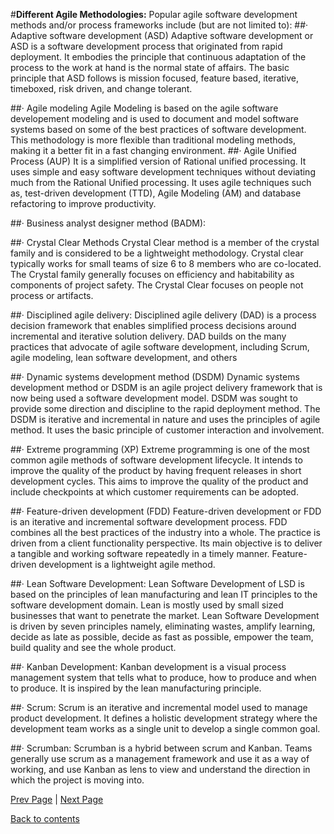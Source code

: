 #**Different Agile Methodologies:**
    Popular agile software development methods and/or process frameworks include (but are not limited to):
##·       Adaptive software development (ASD)
Adaptive software development or ASD is a software development process that originated from rapid deployment. It embodies the principle that continuous adaptation of the process to the work at hand is the normal state of affairs. The basic principle that ASD follows is mission focused, feature based, iterative, timeboxed, risk driven, and change tolerant.
   
##·       Agile modeling
Agile Modeling is based on the agile software developement modeling and is used to document and model software systems based on some of the best practices of software development. This methodology is more flexible than traditional modeling methods, making it a better fit in a fast changing environment.
##·       Agile Unified Process (AUP)
It is a simplified version of Rational unified processing. It uses simple and easy software development techniques without deviating much from the Rational Unified processing. It uses agile techniques such as, test-driven development (TTD), Agile Modeling (AM) and database refactoring to improve productivity.
        
##·       Business analyst designer method (BADM):
 
##·       Crystal Clear Methods
Crystal Clear method is a member of the crystal family and is considered to be a lightweight methodology. Crystal clear typically works for small teams of size 6 to 8 members who are co-located. The Crystal family generally focuses on efficiency and habitability as components of project safety. The Crystal Clear focuses on people not process or artifacts.

##·       Disciplined agile delivery:
Disciplined agile delivery (DAD) is a process decision framework that enables simplified process decisions around incremental and iterative solution delivery. DAD builds on the many practices that advocate of agile software development, including Scrum, agile modeling, lean software development, and others

##·       Dynamic systems development method (DSDM)
Dynamic systems development method or DSDM is an agile project delivery framework that is now being used a software development model. DSDM was sought to provide some direction and discipline to the rapid deployment method. The DSDM is iterative and incremental in nature and uses the principles of agile method. It uses the basic principle of customer interaction and involvement.
    
 ##·       Extreme programming (XP)
Extreme programming is one of the most common agile methods of software development lifecycle. It intends to improve the quality of the product by having frequent releases in short development cycles. This aims to improve the quality of the product and include checkpoints at which customer requirements can be adopted.

##·       Feature-driven development (FDD)
Feature-driven development or FDD is an iterative and incremental software development process. FDD combines all the best practices of the industry into a whole. The practice is driven from a client functionality perspective. Its main objective is to deliver a tangible and working software repeatedly in a timely manner. Feature-driven development is a lightweight agile method.
    
##·       Lean Software Development:
Lean Software Development of LSD is based on the principles of lean manufacturing and lean IT principles to the software development domain. Lean is mostly used by small sized businesses that want to penetrate the market. Lean Software Development is driven by seven principles namely, eliminating wastes, amplify learning, decide as late as possible, decide as fast as possible, empower the team, build quality and see the whole product.
    
##·       Kanban Development:
Kanban development is a visual process management system that tells what to produce, how to produce and when to produce. It is inspired by the lean manufacturing principle.
    
##·       Scrum:
Scrum is an iterative and incremental model used to manage product development. It defines a holistic development strategy where the development team works as a single unit to develop a single common goal.
    
##·       Scrumban:
Scrumban is a hybrid between scrum and Kanban. Teams generally use scrum as a management framework and use it as a way of working, and use Kanban as lens to view and understand the direction in which the project is moving into.
 
[Prev Page](https://github.com/Krithika-Balan2290/Scrum/blob/master/Intro_Agile.md) | [Next Page](https://github.com/Krithika-Balan2290/Scrum/blob/master/Introduction%20to%20Scrum.md)
 
 [Back to contents](https://github.com/Krithika-Balan2290/Scrum/blob/master/Index.md)
